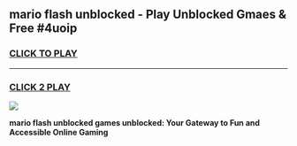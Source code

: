 
## mario flash unblocked - Play Unblocked Gmaes & Free #4uoip
<h3>
<a href="https://news.freeplayer.one?title=mario_flash_unblocked&ref=24F">CLICK TO PLAY</a></h3>
<hr>

<h3>
<a href="https://news.freeplayer.one?title=mario_flash_unblocked&ref=24F">CLICK 2 PLAY</a>
  
</h3>

<a href="https://news.freeplayer.one?title=mario_flash_unblocked&ref=24F/"><img src="https://clearcache.store/games.png"></a>


**mario flash unblocked games unblocked: Your Gateway to Fun and Accessible Online Gaming**
